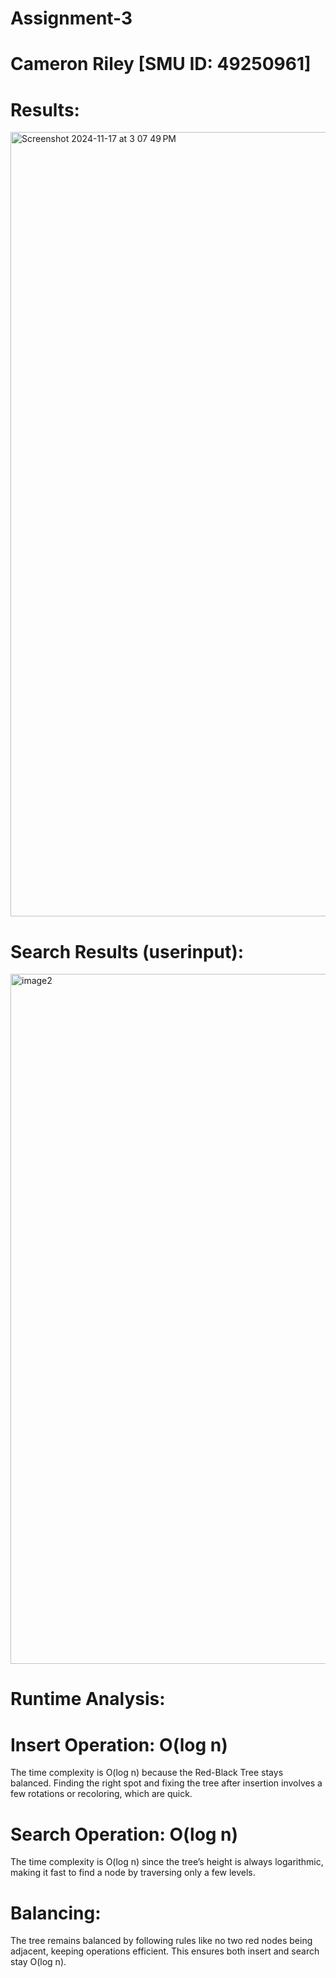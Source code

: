 # Assignment-3

# Cameron Riley [SMU ID: 49250961]

# Results:
<img width="1255" alt="Screenshot 2024-11-17 at 3 07 49 PM" src="https://github.com/user-attachments/assets/12fcb740-277a-4bca-b58d-a810e7880743">


# Search Results (userinput):
<img width="1104" alt="image2" src="https://github.com/user-attachments/assets/65edacf6-261e-451a-bd5e-20590bacab04">

# Runtime Analysis:

# Insert Operation: O(log n)
The time complexity is O(log n) because the Red-Black Tree stays balanced. Finding the right spot and fixing the tree after insertion involves a few rotations or recoloring, which are quick.

# Search Operation: O(log n)
The time complexity is O(log n) since the tree’s height is always logarithmic, making it fast to find a node by traversing only a few levels.

# Balancing:
The tree remains balanced by following rules like no two red nodes being adjacent, keeping operations efficient. This ensures both insert and search stay O(log n).
